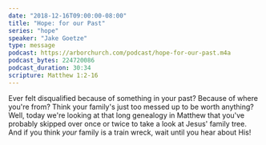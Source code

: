 ```yaml
---
date: "2018-12-16T09:00:00-08:00"
title: "Hope: for our Past"
series: "hope"
speaker: "Jake Goetze"
type: message
podcast: https://arborchurch.com/podcast/hope-for-our-past.m4a
podcast_bytes: 224720086
podcast_duration: 30:34
scripture: Matthew 1:2-16
---
```


Ever felt disqualified because of something in your past? Because of where you're from? Think your family's just too messed up to be worth anything? Well, today we're looking at that long genealogy in Matthew that you've probably skipped over once or twice to take a look at Jesus' family tree. And if you think *your* family is a train wreck, wait until you hear about His!

